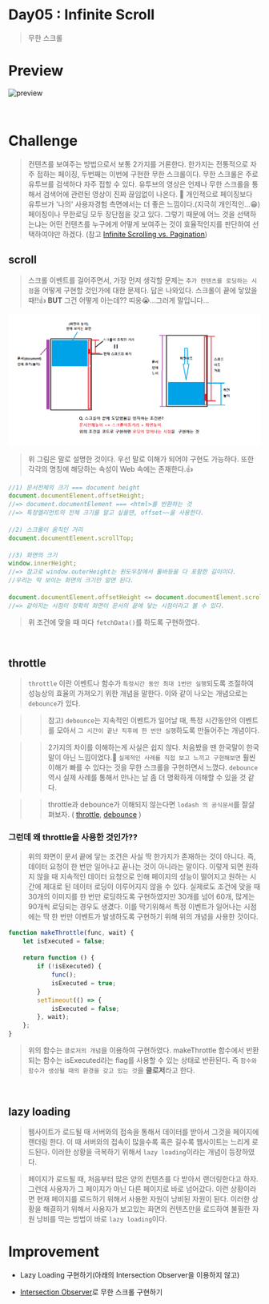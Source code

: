 # Day05 : Infinite Scroll

> 무한 스크롤

# Preview

![preview](image/infinite_scroll.gif)

<br />

# Challenge

> 컨텐츠를 보여주는 방법으로서 보통 2가지를 거론한다. 한가지는 전통적으로 자주 접하는 페이징, 두번째는 이번에 구현한 무한 스크롤이다. 무한 스크롤은 주로 유투브를 검색하다 자주 접할 수 있다. 유투브의 영상은 언제나 무한 스크롤을 통해서 검색어에 관련된 영상이 진짜 끊임없이 나온다. 😬 개인적으로 페이징보다 유투브가 '나의' 사용자경험 측면에서는 더 좋은 느낌이다.(지극히 개인적인...😁) 페이징이나 무한로딩 모두 장단점을 갖고 있다. 그렇기 때문에 어느 것을 선택하는냐는 어떤 컨텐츠를 누구에게 어떻게 보여주는 것이 효율적인지를 판단하여 선택하여야만 하겠다. (참고 [Infinite Scrolling vs. Pagination](https://uxplanet.org/ux-infinite-scrolling-vs-pagination-1030d29376f1))

## scroll

> 스크롤 이벤트를 걸어주면서, 가장 먼저 생각할 문제는 `추가 컨텐츠를 로딩하는 시점`을 어떻게 구현할 것인가에 대한 문제다. 답은 나와있다. 스크롤이 끝에 닿았을 때!!👍 **BUT** 그건 어떻게 아는데?? 띠옹😭...그러게 말입니다...

![scroll_height](image/scroll_height.png)

> 위 그림은 말로 설명한 것이다. 우선 말로 이해가 되어야 구현도 가능하다. 또한 각각의 명칭에 해당하는 속성이 Web 속에는 존재한다.👍

```javascript
//1) 문서전체의 크기 === document height
document.documentElement.offsetHeight;
//=> document.documentElement === <html>를 반환하는 것
//=> 특정엘리먼트의 전체 크기를 알고 싶을땐, offset~~을 사용한다.

//2) 스크롤이 움직인 거리
document.documentElement.scrollTop;

//3) 화면의 크기
window.innerHeight;
//=> 참고로 window.outerHeight는 윈도우창에서 툴바등을 다 포함한 길이이다.
//우리는 딱 보이는 화면의 크기만 알면 된다.

document.documentElement.offsetHeight <= document.documentElement.scrollTop + window.innerHeight;
//=> 같아지는 시점이 정확히 화면이 문서의 끝에 닿는 시점이라고 볼 수 있다.
```

> 위 조건에 맞을 때 마다 `fetchData()`를 하도록 구현하였다.

<br />

## throttle

> `throttle` 이란 이벤트나 함수가 `특정시간 동안 최대 1번만 실행`되도록 조절하여 성능상의 효율의 가져오기 위한 개념을 말한다. 이와 같이 나오는 개념으로는 `debounce`가 있다.

> > 참고) `debounce`는 지속적인 이벤트가 일어날 때, 특정 시간동안의 이벤트를 모아서 `그 시간이 끝난 직후에 한 번만 실행`하도록 만들어주는 개념이다.

> > 2가지의 차이를 이해하는게 사실은 쉽지 않다. 처음봤을 땐 한국말이 한국말이 아닌 느낌이었다.🤯 `실제적인 사례를 직접 보고 느끼고 구현해보면` 훨씬 이해가 빠를 수 있다는 것을 무한 스크롤을 구현하면서 느꼈다. `debounce` 역시 실제 사례를 통해서 만나는 날 좀 더 명확하게 이해할 수 있을 것 같다.

> > throttle과 debounce가 이해되지 않는다면 `lodash 의 공식문서`를 잘살펴보자. ( [throttle](https://lodash.com/docs/4.17.15#throttle), [debounce](https://lodash.com/docs/4.17.15#debounce) )

### 그런데 왜 throttle을 사용한 것인가??

> 위의 화면이 문서 끝에 닿는 조건은 사실 딱 한가지가 존재하는 것이 아니다. 즉, 데이터 요청이 한 번만 일어나고 끝나는 것이 아니라는 말이다. 이렇게 되면 원하지 않을 때 지속적인 데이터 요청으로 인해 페이지의 성능이 떨어지고 원하는 시간에 제대로 된 데이터 로딩이 이루어지지 않을 수 있다. 실제로도 조건에 맞을 때 30개의 이미지를 한 번만 로딩하도록 구현하였지만 30개를 넘어 60개, 많게는 90개씩 로딩되는 경우도 생겼다. 이를 막기위해서 특정 이벤트가 일어나는 시점에는 딱 한 번만 이벤트가 발생하도록 구현하기 위해 위의 개념을 사용한 것이다.

```javascript
function makeThrottle(func, wait) {
    let isExecuted = false;

    return function () {
        if (!isExecuted) {
            func();
            isExecuted = true;
        }
        setTimeout(() => {
            isExecuted = false;
        }, wait);
    };
}
```

> 위의 함수는 `클로저의 개념`을 이용하여 구현하였다. makeThrottle 함수에서 반환되는 함수는 isExecuted라는 flag를 사용할 수 있는 상태로 반환된다. 즉 `함수와 함수가 생성될 때의 환경을 갖고 있는 것`을 **클로저**라고 한다.

<br />

## lazy loading

> 웹사이트가 로드될 때 서버와의 접속을 통해서 데이터를 받아서 그것을 페이지에 랜더링 한다. 이 때 서버와의 접속이 많을수록 혹은 길수록 웹사이트는 느리게 로드된다. 이러한 상황을 극복하기 위해서 `lazy loading`이라는 개념이 등장하였다.

> 페이지가 로드될 때, 처음부터 많은 양의 컨텐츠를 다 받아서 랜더링한다고 하자. 그런데 사용자가 그 페이지가 아닌 다른 페이지로 바로 넘어갔다. 이런 상황이라면 현재 페이지를 로드하기 위해서 사용한 자원이 낭비된 자원이 된다. 이러한 상황을 해결하기 위해서 사용자가 보고있는 화면의 컨텐츠만을 로드하여 불필한 자원 낭비를 막는 방법이 바로 `lazy loading`이다.

# Improvement

-   Lazy Loading 구현하기(아래의 Intersection Observer을 이용하지 않고)

-   [Intersection Observer](https://developer.mozilla.org/ko/docs/Web/API/Intersection_Observer_API)로 무한 스크롤 구현하기
